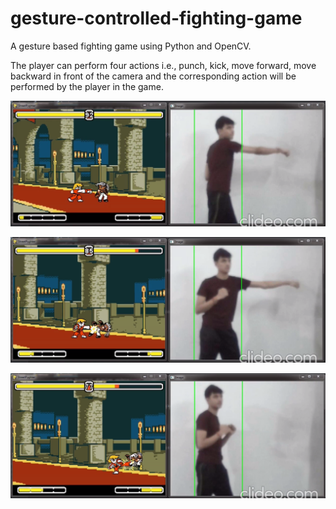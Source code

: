 # gesture-controlled-fighting-game
A gesture based fighting game using Python and OpenCV.

The player can perform four actions i.e., punch, kick, move forward, move backward in front of the camera and the corresponding
action will be performed by the player in the game.


![](./Snapshots/1.PNG)


![](./Snapshots/2.PNG)


![](./Snapshots/3.PNG)
